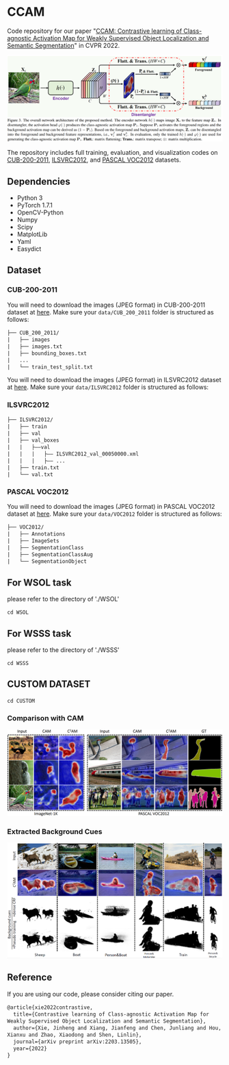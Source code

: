 # CCAM

Code repository for our
paper "[CCAM: Contrastive learning of Class-agnostic Activation Map for Weakly Supervised Object Localization and Semantic Segmentation](https://arxiv.org/pdf/2203.13505.pdf)"
in CVPR 2022.

![](images/CCAM_Network.png)

The repository includes full training, evaluation, and visualization codes
on [CUB-200-2011](http://www.vision.caltech.edu/visipedia/CUB-200.html), [ILSVRC2012](https://image-net.org/challenges/LSVRC/2012/), and [PASCAL VOC2012](http://host.robots.ox.ac.uk/pascal/VOC/voc2012/) datasets.

## Dependencies

* Python 3
* PyTorch 1.7.1
* OpenCV-Python
* Numpy
* Scipy
* MatplotLib
* Yaml
* Easydict

## Dataset

### CUB-200-2011

You will need to download the images (JPEG format) in CUB-200-2011 dataset
at [here](http://www.vision.caltech.edu/visipedia/CUB-200.html). Make sure your ```data/CUB_200_2011``` folder is structured as
follows:

```
├── CUB_200_2011/
|   ├── images
|   ├── images.txt
|   ├── bounding_boxes.txt
|   ...
|   └── train_test_split.txt
```

You will need to download the images (JPEG format) in ILSVRC2012 dataset at [here](https://image-net.org/challenges/LSVRC/2012/).
Make sure your ```data/ILSVRC2012``` folder is structured as follows:

### ILSVRC2012

```
├── ILSVRC2012/ 
|   ├── train
|   ├── val
|   ├── val_boxes
|   |   ├——val
|   |   |   ├—— ILSVRC2012_val_00050000.xml
|   |   |   ├—— ...
|   ├── train.txt
|   └── val.txt
```

### PASCAL VOC2012

You will need to download the images (JPEG format) in PASCAL VOC2012 dataset at [here](http://host.robots.ox.ac.uk/pascal/VOC/voc2012/).
Make sure your ```data/VOC2012``` folder is structured as follows:

```
├── VOC2012/
|   ├── Annotations
|   ├── ImageSets
|   ├── SegmentationClass
|   ├── SegmentationClassAug
|   └── SegmentationObject
```

## For WSOL task

please refer to the directory of './WSOL'

```
cd WSOL
```

## For WSSS task

please refer to the directory of './WSSS'

```
cd WSSS
```

## CUSTOM DATASET

```
cd CUSTOM
```

### Comparison with CAM

![](images/CCAM_Heatmap.png)

### Extracted Background Cues

![](images/CCAM_Background.png)

## Reference

If you are using our code, please consider citing our paper.

```
@article{xie2022contrastive,
  title={Contrastive learning of Class-agnostic Activation Map for Weakly Supervised Object Localization and Semantic Segmentation},
  author={Xie, Jinheng and Xiang, Jianfeng and Chen, Junliang and Hou, Xianxu and Zhao, Xiaodong and Shen, Linlin},
  journal={arXiv preprint arXiv:2203.13505},
  year={2022}
}
```
